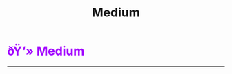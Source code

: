 ﻿---
lang: en-US
title: Medium
prev: Medic
next: Merchant
---
# <font color=#a200ff>ðŸ‘» <b>Medium</b></font> <Badge text="Support" type="tip" vertical="middle"/>
---



